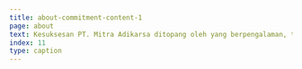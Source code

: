 ```yaml
---
title: about-commitment-content-1
page: about
text: Kesuksesan PT. Mitra Adikarsa ditopang oleh yang berpengalaman, tersertifikasi, dan berorientasi pada solusi inovatif dengan menerapkan standar ISO dan praktik terbaik industri. Kami berkomitmen untuk memberikan layanan dengan presisi tinggi, efisiensi optimal, dan ketepatan waktu
index: 11
type: caption
---
```

